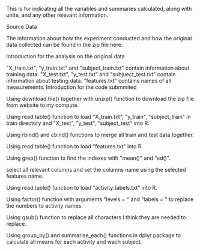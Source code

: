 This is for indicating all the variables and summaries calculated, along with unite, and any other relevant information.

Source Data

The information about how the experiment conducted and how the original data collected can be found in the zip file here.

Introduction for the analysis on the original data

"X_train.txt", "y_train.txt" and "subject_train.txt" contain information about training data.
"X_test.txt", "y_test.txt" and "subjuect_test.txt" contain information about testing data.
"features.txt" contains names of all measurements.
Introduction for the code submmited

Using download.file() together with unzip() function to download the zip file from website to my compute.

Using read.table() function to load "X_train.txt", "y_train", "subject_train" in train directory and "X_test", "y_test", "subject_test" into R.

Using rbind() and cbind() functions to merge all train and test data together.

Using read.table() function to load "features.txt" into R.

Using grep() function to find the indexes with "mean()" and "sd()".

select all relevant columns and set the columns name using the selected features name.

Using read.table() function to load "activity_labels.txt" into R.

Using factor() function with arguments "levels = " and "labels = " to replace the numbers to activity names.

Using gsub() function to replace all characters I think they are needed to replace.

Using group_by() and summarise_each() functions in dplyr package to calculate all means for each activity and wach subject.

